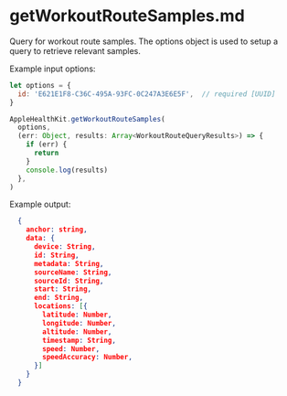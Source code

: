 # getWorkoutRouteSamples.md

Query for workout route samples. The options object is used to setup a query to retrieve relevant samples.

Example input options:

```javascript
let options = {
  id: 'E621E1F8-C36C-495A-93FC-0C247A3E6E5F',  // required [UUID]
}
```

```javascript
AppleHealthKit.getWorkoutRouteSamples(
  options,
  (err: Object, results: Array<WorkoutRouteQueryResults>) => {
    if (err) {
      return
    }
    console.log(results)
  },
)
```

Example output:

```json
  {
    anchor: string,
    data: {
      device: String,
      id: String,
      metadata: String,
      sourceName: String,
      sourceId: String,
      start: String,
      end: String,
      locations: [{
        latitude: Number,
        longitude: Number,
        altitude: Number,
        timestamp: String,
        speed: Number,
        speedAccuracy: Number,
      }]
    }
  }
```
